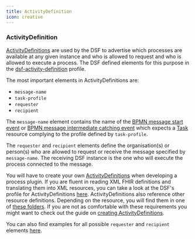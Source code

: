 ```yaml
---
title: ActivityDefinition
icon: creative
---
```


### ActivityDefinition

[ActivityDefinitions](http://hl7.org/fhir/R4/activitydefinition.html) are used by the DSF to advertise which processes are available at any given instance and who is allowed to request and who is allowed to execute a process. The DSF defined elements for this purpose in the [dsf-activity-definition](https://github.com/datasharingframework/dsf/blob/main/dsf-fhir/dsf-fhir-validation/src/main/resources/fhir/StructureDefinition/dsf-activity-definition-1.0.0.xml) profile.


The most important elements in ActivityDefinitions are:
- `message-name`
- `task-profile`
- `requester`
- `recipient`

The `message-name` element contains the name of the [BPMN message start event](../../concepts/bpmn/messaging.md#message-start-event) or [BPMN message intermediate catching event](../../concepts/bpmn/messaging.md#message-intermediate-catching-event) which expects a [Task](../../concepts/fhir/task.md) resource complying to the profile defined by `task-profile`.

The `requester` and `recipient` elements define the organisation(s) or person(s) who are allowed to request or receive the message specified by `message-name`. The receiving DSF instance is the one who will execute the process connected to the message.

You will have to create your own [ActivityDefinitions](../../concepts/fhir/activitydefinition.md) when developing a process plugin. If you are fluent in reading XML FHIR definitions and translating them into XML resources, you can take a look at the DSF's profile for ActivityDefinitions [here](https://github.com/datasharingframework/dsf/blob/main/dsf-fhir/dsf-fhir-validation/src/main/resources/fhir/StructureDefinition/dsf-activity-definition-1.0.0.xml). ActivityDefinitions also reference other resource definitions. Depending on the resource, you will find them in one of [these folders](https://github.com/datasharingframework/dsf/tree/main/dsf-fhir/dsf-fhir-validation/src/main/resources/fhir). If you are not as comfortable with these requirements you might want to check out the guide on [creating ActivityDefinitions](../../guides/creating-an-activity-definition.md).

You can also find examples for all possible `requester` and `recipient` elements [here](../../concepts/dsf/examples-for-requester-and-recipient-elements.md).